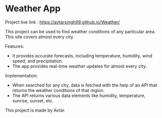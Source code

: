 # Weather App

Project live link : https://avtarsingh99.github.io/Weather/

This project can be used to find weather conditions of any particular area. This site covers almost every city.

Features: 

- It provides accurate forecasts, including temperature, humidity, wind speed, and precipitation. 
- The app provides real-time weather updates for almost every city.

Implementation: 

- When searched for any city, data is fetched with the help of an API that returns the
weather conditions of that region.
- The API returns various data elements like humidity, temperature,
sunrise, sunset, etc.

This project is made by Avtar.
